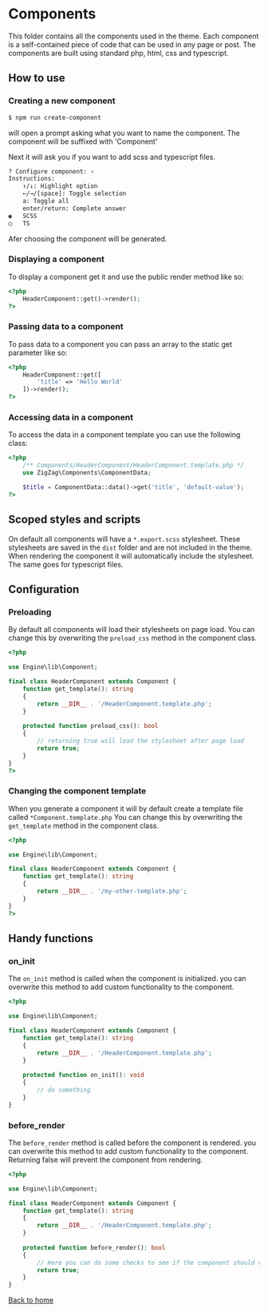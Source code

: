 # Components

This folder contains all the components used in the theme. Each component is a self-contained piece of code that can be
used in any page or post. The components are built using standard php, html, css and typescript.

## How to use

### Creating a new component

```bash
$ npm run create-component
```

will open a prompt asking what you want to name the component.
The component will be suffixed with 'Component'

Next it will ask you if you want to add scss and typescript files.

```bash
? Configure component: ›  
Instructions:
    ↑/↓: Highlight option
    ←/→/[space]: Toggle selection
    a: Toggle all
    enter/return: Complete answer
◉   SCSS
◯   TS
```

Afer choosing the component will be generated.

### Displaying a component

To display a component get it and use the public render method like so:

```php
<?php
    HeaderComponent::get()->render();
?>
```

### Passing data to a component

To pass data to a component you can pass an array to the static get parameter like so:

```php
<?php
    HeaderComponent::get([
        'title' => 'Hello World'
    ])->render();
?>
```

### Accessing data in a component

To access the data in a component template you can use the following class:

```php
<?php 
    /** Components/HeaderComponent/HeaderComponent.template.php */
    use ZigZag\Components\ComponentData;

    $title = ComponentData::data()->get('title', 'default-value');
?>
```

## Scoped styles and scripts

On default all components will have a ``*.export.scss`` stylesheet.
These stylesheets are saved in the ``dist`` folder and are not included in the theme.
When rendering the component it will automatically include the stylesheet. The same goes for typescript files.

## Configuration

### Preloading

By default all components will load their stylesheets on page load.
You can change this by overwriting the ``preload_css`` method in the component class.

```php
<?php

use Engine\lib\Component;

final class HeaderComponent extends Component {
    function get_template(): string
    {
        return __DIR__ . '/HeaderComponent.template.php';
    }
    
    protected function preload_css(): bool
    {
        // returning true will load the stylesheet after page load
        return true;
    }
}
?>
```

### Changing the component template

When you generate a component it will by default create a template file called ``*Component.template.php``
You can change this by overwriting the ``get_template`` method in the component class.

```php
<?php

use Engine\lib\Component;

final class HeaderComponent extends Component {
    function get_template(): string
    {
        return __DIR__ . '/my-other-template.php';
    }
}
?>
```

## Handy functions

### on_init

The ``on_init`` method is called when the component is initialized.
you can overwrite this method to add custom functionality to the component.

```php
<?php

use Engine\lib\Component;

final class HeaderComponent extends Component {
    function get_template(): string
    {
        return __DIR__ . '/HeaderComponent.template.php';
    }
    
    protected function on_init(): void
    {
        // do something
    }
}
```

### before_render

The ``before_render`` method is called before the component is rendered.
you can overwrite this method to add custom functionality to the component.
Returning false will prevent the component from rendering.

```php
<?php

use Engine\lib\Component;

final class HeaderComponent extends Component {
    function get_template(): string
    {
        return __DIR__ . '/HeaderComponent.template.php';
    }
    
    protected function before_render(): bool
    {
        // Here you can do some checks to see if the component should render
        return true;
    }
}
```

[Back to home](../README.md)